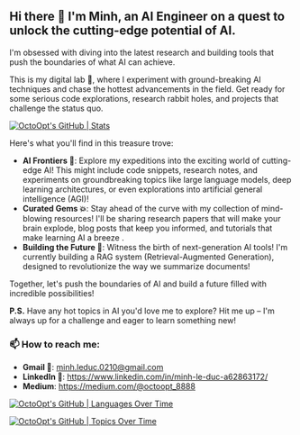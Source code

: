 ## Hi there 👋 I'm Minh, an AI Engineer on a quest to unlock the cutting-edge potential of AI.  

I'm obsessed with diving into the latest research and building tools that push the boundaries of what AI can achieve.

This is my digital lab 🔬, where I experiment with ground-breaking AI techniques and chase the hottest advancements in the field. Get ready for some serious code explorations, research rabbit holes, and projects that challenge the status quo.

[![OctoOpt's GitHub | Stats](https://stats.quira.sh/OctoOpt/github?theme=dark)](https://quira.sh?utm_source=widgets&utm_campaign=OctoOpt)


Here's what you'll find in this treasure trove:

+ **AI Frontiers 🤖**: Explore my expeditions into the exciting world of cutting-edge AI! This might include code snippets, research notes, and experiments on groundbreaking topics like large language models, deep learning architectures, or even explorations into artificial general intelligence (AGI)!
+ **Curated Gems 💥**: Stay ahead of the curve with my collection of mind-blowing resources! I'll be sharing research papers that will make your brain explode, blog posts that keep you informed, and tutorials that make learning AI a breeze .
+ **Building the Future 🚀**: Witness the birth of next-generation AI tools! I'm currently building a RAG system (Retrieval-Augmented Generation), designed to revolutionize the way we summarize documents!

Together, let's push the boundaries of AI and build a future filled with incredible possibilities!

**P.S.**  Have any hot topics in AI you'd love me to explore?    Hit me up – I'm always up for a challenge and eager to learn something new!


### 📫 How to reach me:

+ **Gmail 📧**: minh.leduc.0210@gmail.com
+ **LinkedIn 💬**: https://www.linkedin.com/in/minh-le-duc-a62863172/
+ **Medium**: https://medium.com/@octoopt_8888


[![OctoOpt's GitHub | Languages Over Time](https://stats.quira.sh/OctoOpt/languages-over-time?theme=dark)](https://quira.sh?utm_source=widgets&utm_campaign=OctoOpt)

[![OctoOpt's GitHub | Topics Over Time](https://stats.quira.sh/OctoOpt/topics-over-time?theme=dark)](https://quira.sh?utm_source=widgets&utm_campaign=OctoOpt)
